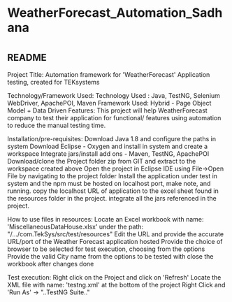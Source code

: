 # WeatherForecast_Automation_Sadhana
 #
## README ##

Project Title:
Automation framework for 'WeatherForecast' Application testing, created for TEKsystems

Technology/Framework Used:
Technology Used : Java, TestNG, Selenium WebDriver, ApachePOI, Maven
Framework Used: Hybrid - Page Object Model + Data Driven
Features:
This project will help WeatherForecast company to test their application for functional/ features using automation to reduce the manual testing time.

Installation/pre-requisites:
Download Java 1.8 and configure the paths in system
Download Eclipse - Oxygen and install in system and create a workspace
Integrate jars/install add ons - Maven, TestNG, ApachePOI
Download/clone the Project folder zip from GIT and extract to the workspace created above
Open the project in Eclipse IDE using File->Open File by navigating to the project folder
Install the application under test in system and the npm must be hosted on localhost port, make note, and running.
copy the localhost URL of application to the excel sheet found in the resources folder in the project.
integrate all the jars referenced in the project.

How to use files in resources:
Locate an Excel workbook with name: 'MiscellaneousDataHouse.xlsx' under the path: "/.../com.TekSys/src/test/resources"
Edit the URL and provide the accurate URL/port of the Weather Forecast application hosted
Provide the choice of browser to be selected for test execution, choosing from the options
Provide the valid City name from the options to be tested with
close the workbook after changes done

Test execution:
Right click on the Project and click on 'Refresh'
Locate the XML file with name: 'testng.xml' at the bottom of the project
Right Click and 'Run As' -> "..TestNG Suite.."


